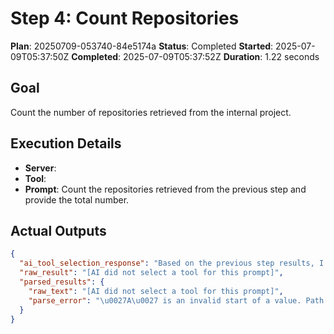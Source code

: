 ﻿# Step 4: Count Repositories

**Plan**: 20250709-053740-84e5174a
**Status**: Completed
**Started**: 2025-07-09T05:37:50Z
**Completed**: 2025-07-09T05:37:52Z
**Duration**: 1.22 seconds

## Goal
Count the number of repositories retrieved from the internal project.

## Execution Details
- **Server**: 
- **Tool**: 
- **Prompt**: Count the repositories retrieved from the previous step and provide the total number.

## Actual Outputs
```json
{
  "ai_tool_selection_response": "Based on the previous step results, I cannot extract any information about repositories or projects. The data provided indicates errors such as authentication issues and parse errors, and no information about repositories or projects is available.\n\nHere is the response:\n\n\u0060\u0060\u0060json\n{}\n\u0060\u0060\u0060",
  "raw_result": "[AI did not select a tool for this prompt]",
  "parsed_results": {
    "raw_text": "[AI did not select a tool for this prompt]",
    "parse_error": "\u0027A\u0027 is an invalid start of a value. Path: $ | LineNumber: 0 | BytePositionInLine: 1."
  }
}
```
